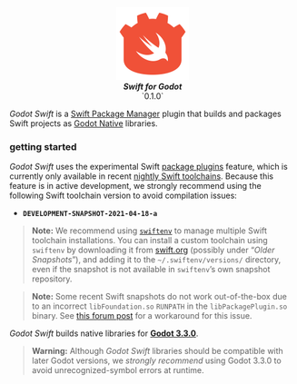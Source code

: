 <p align="center">
    <img src="logo.svg" width="128px"/>
    <br/>
    <strong><em>Swift for Godot</em></strong> <br/> `0.1.0`
</p>

*Godot Swift* is a [Swift Package Manager](https://swift.org/package-manager/) plugin that builds and packages Swift projects as [Godot Native](https://docs.godotengine.org/en/latest/tutorials/scripting/gdnative/what_is_gdnative.html) libraries.

### getting started 

*Godot Swift* uses the experimental Swift [package plugins](https://github.com/apple/swift-evolution/blob/main/proposals/0303-swiftpm-extensible-build-tools.md) feature, which is currently only available in recent [nightly Swift toolchains](https://swift.org/download/#snapshots). Because this feature is in active development, we strongly recommend using the following Swift toolchain version to avoid compilation issues:

* **`DEVELOPMENT-SNAPSHOT-2021-04-18-a`**

> **Note:** We recommend using [`swiftenv`](https://github.com/kylef/swiftenv) to manage multiple Swift toolchain installations. You can install a custom toolchain using `swiftenv` by downloading it from [swift.org](https://swift.org/download/#snapshots) (possibly under “*Older Snapshots*”), and adding it to the `~/.swiftenv/versions/` directory, even if the snapshot is not available in `swiftenv`’s own snapshot repository.

> **Note:** Some recent Swift snapshots do not work out-of-the-box due to an incorrect `libFoundation.so` `RUNPATH` in the `libPackagePlugin.so` binary. See [this forum post](https://forums.swift.org/t/package-plugins-cannot-open-libfoundation-so/47644) for a workaround for this issue.

*Godot Swift* builds native libraries for [**Godot 3.3.0**](https://downloads.tuxfamily.org/godotengine/). 

> **Warning:** Although *Godot Swift* libraries should be compatible with later Godot versions, we *strongly recommend* using Godot 3.3.0 to avoid unrecognized-symbol errors at runtime.
